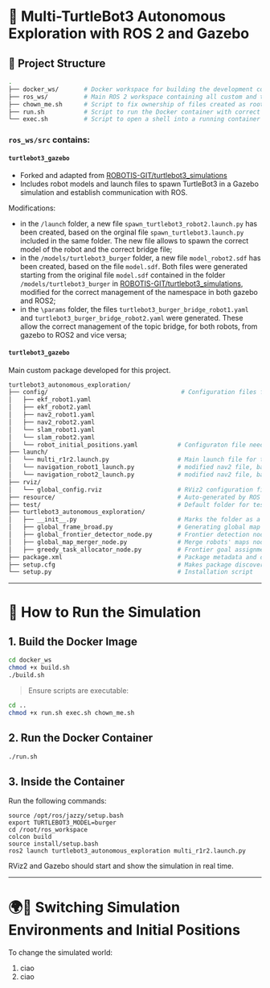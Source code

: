 # 🤖 Multi-TurtleBot3 Autonomous Exploration with ROS 2 and Gazebo

## 📂 Project Structure

```bash
.
├── docker_ws/       # Docker workspace for building the development container
├── ros_ws/          # Main ROS 2 workspace containing all custom and third-party packages
├── chown_me.sh      # Script to fix ownership of files created as root inside the container
├── run.sh           # Script to run the Docker container with correct volumes and permissions
└── exec.sh          # Script to open a shell into a running container
```
### **`ros_ws/src`** contains:

#### **`turtlebot3_gazebo`** 
- Forked and adapted from [ROBOTIS-GIT/turtlebot3_simulations](https://github.com/ROBOTIS-GIT/turtlebot3_simulations)
- Includes robot models and launch files to spawn TurtleBot3 in a Gazebo simulation and establish communication with ROS.

Modifications:
- in the `/launch` folder, a new file `spawn_turtlebot3_robot2.launch.py` has been created, based on the orginal file `spawn_turtlebot3.launch.py` included in the same folder. The new file allows to spawn the correct model of the robot and the correct bridge file;
- in the `/models/turtlebot3_burger` folder, a new file `model_robot2.sdf` has been created, based on the file `model.sdf`. Both files were generated starting from the original file `model.sdf` contained in the folder  `/models/turtlebot3_burger` in [ROBOTIS-GIT/turtlebot3_simulations](https://github.com/ROBOTIS-GIT/turtlebot3_simulations), modified for the correct management of the namespace in both gazebo and ROS2;
- in the `\params` folder, the files `turtlebot3_burger_bridge_robot1.yaml` and `turtlebot3_burger_bridge_robot2.yaml` were generated. These allow the correct management of the topic bridge, for both robots, from gazebo to ROS2 and vice versa;

#### **`turtlebot3_gazebo`**
Main custom package developed for this project.
```bash
turtlebot3_autonomous_exploration/
├── config/                                     # Configuration files for robot_localization, nav2, slam_toolbox for both robots
│   ├── ekf_robot1.yaml
│   ├── ekf_robot2.yaml  
│   ├── nav2_robot1.yaml
│   ├── nav2_robot2.yaml
│   └── slam_robot1.yaml
│   └── slam_robot2.yaml
│   └── robot_initial_positions.yaml           # Configuraton file needed for the map merge
├── launch/                 
│   └── multi_r1r2.launch.py                   # Main launch file for the Multi-robot autonomous exploration
│   └── navigation_robot1_launch.py            # modified nav2 file, based on the ROS2 installation file, for the robot1  
│   └── navigation_robot2_launch.py            # modified nav2 file, based on the ROS2 installation file, for the robot1
├── rviz/                  
│   └── global_config.rviz                     # RViz2 configuration file for the global simulation.
├── resource/                                  # Auto-generated by ROS 2; used for resource indexing
├── test/                                      # Default folder for test files (currently unused)
├── turtlebot3_autonomous_exploration/
│   ├── __init__.py                            # Marks the folder as a Python package
│   ├── global_frame_broad.py                  # Generating global map frame
│   ├── global_frontier_detector_node.py       # Frontier detection node working on the merge map
│   ├── global_map_merger_node.py              # Merge robots' maps node
│   ├── greedy_task_allocator_node.py          # Frontier goal assignment node   
├── package.xml                                # Package metadata and dependencies
├── setup.cfg                                  # Makes package discoverable by ros2 run
└── setup.py                                   # Installation script
```

---
# 🚀 How to Run the Simulation

## 1. Build the Docker Image
```bash
cd docker_ws
chmod +x build.sh
./build.sh
```

> Ensure scripts are executable:
```bash
cd ..
chmod +x run.sh exec.sh chown_me.sh
```
## 2. Run the Docker Container
```bash
./run.sh
```

## 3. Inside the Container
Run the following commands:
```
source /opt/ros/jazzy/setup.bash
export TURTLEBOT3_MODEL=burger
cd /root/ros_workspace
colcon build
source install/setup.bash
ros2 launch turtlebot3_autonomous_exploration multi_r1r2.launch.py
```

RViz2 and Gazebo should start and show the simulation in real time.

---
# 🌍📍 Switching Simulation Environments and Initial Positions
To change the simulated world: 

1. ciao
2. ciao






